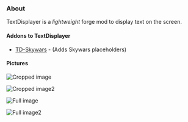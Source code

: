 ### About

TextDisplayer is a _lightweight_ forge mod to display text on the
screen.

#### Addons to TextDisplayer

- [TD-Skywars](https://github.com/boomboompower/TD-SkywarsAddon) - (Adds
  Skywars placeholders)


#### Pictures

![Cropped image](http://i.imgur.com/zlFYgkG.png)

![Cropped image2](http://i.imgur.com/t0cXff1.png)

![Full image](http://i.imgur.com/4BTPOp6.png)

![Full image2](http://i.imgur.com/hm18Yc2.png)